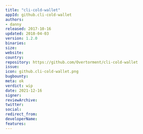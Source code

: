 ```yaml
---
title: "cli-cold-wallet"
appId: github.cli-cold-wallet
authors:
- danny
released: 2017-10-16
updated: 2018-04-03
version: 1.2.0
binaries: 
size: 
website: 
country: 
repository: https://github.com/Overtorment/cli-cold-wallet
issue: 
icon: github.cli-cold-wallet.png
bugbounty: 
meta: ok
verdict: wip 
date: 2021-12-16
signer: 
reviewArchive: 
twitter: 
social:
redirect_from:
developerName: 
features:
--- 
```

